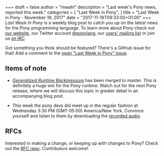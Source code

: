 +++
draft = false
author = "mwahl"
description = "Last week's Pony news, reported this week."
categories = [
    "Last Week in Pony",
]
title = "Last Week in Pony - November 19, 2017"
date = "2017-11-19T09:33:00+01:00"
+++
_Last Week In Pony_ is a weekly blog post to catch you up on the latest news for the Pony programming language. To learn more about Pony check out [our website](ponylang.org), our Twitter account [@ponylang](https://twitter.com/ponylang), our [users' mailing list](https://pony.groups.io/g/user) or join us [on IRC](https://webchat.freenode.net/?channels=%23ponylang). 

Got something you think should be featured? There's a GitHub issue for that! Add a comment to the [open "Last Week in Pony" issue](https://github.com/ponylang/ponylang.github.io/issues?q=is%3Aissue+is%3Aopen+label%3Alast-week-in-pony).
<!--more-->

## Items of note

- [*Generalized Runtime Backpressure*](https://github.com/ponylang/ponyc/commit/1104a6ccc182d94e3ec25afa4a2d028d6c642cc4) has been merged to master. This is definitely a huge win for the Pony runtime. Watch out for the next Pony release, where we will discuss this topic in greater detail in an accompanying blog post.

- This week the pony devs did meet up in the regular fashion at Wednesday 3:30 PM (GMT-05:00) America/New York. Convince yourself and listen to them by downloading the [recorded audio](https://pony.groups.io/g/dev/files/Pony%20Sync/2017_11_15).

## RFCs

Interested in making a change, or keeping up with changes to Pony? Check out the [RFC repo](https://github.com/ponylang/rfcs). Contributors welcome!

